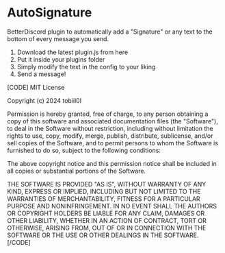 # AutoSignature
BetterDiscord plugin to automatically add a "Signature" or any text to the bottom of every message you send.

1. Download the latest plugin.js from here
2. Put it inside your plugins folder
3. Simply modify the text in the config to your liking
4. Send a message!

[CODE]
MIT License

Copyright (c) 2024 tobiil0l

Permission is hereby granted, free of charge, to any person obtaining a copy
of this software and associated documentation files (the "Software"), to deal
in the Software without restriction, including without limitation the rights
to use, copy, modify, merge, publish, distribute, sublicense, and/or sell
copies of the Software, and to permit persons to whom the Software is
furnished to do so, subject to the following conditions:

The above copyright notice and this permission notice shall be included in all
copies or substantial portions of the Software.

THE SOFTWARE IS PROVIDED "AS IS", WITHOUT WARRANTY OF ANY KIND, EXPRESS OR
IMPLIED, INCLUDING BUT NOT LIMITED TO THE WARRANTIES OF MERCHANTABILITY,
FITNESS FOR A PARTICULAR PURPOSE AND NONINFRINGEMENT. IN NO EVENT SHALL THE
AUTHORS OR COPYRIGHT HOLDERS BE LIABLE FOR ANY CLAIM, DAMAGES OR OTHER
LIABILITY, WHETHER IN AN ACTION OF CONTRACT, TORT OR OTHERWISE, ARISING FROM,
OUT OF OR IN CONNECTION WITH THE SOFTWARE OR THE USE OR OTHER DEALINGS IN THE
SOFTWARE.
[/CODE]
